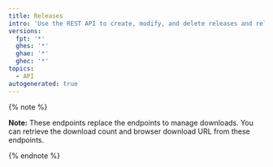 ```yaml
---
title: Releases
intro: 'Use the REST API to create, modify, and delete releases and release assets.'
versions:
  fpt: '*'
  ghes: '*'
  ghae: '*'
  ghec: '*'
topics:
  - API
autogenerated: true
---
```


{% note %}

**Note:** These endpoints replace the endpoints to manage downloads. You can retrieve the download count and browser download URL from these endpoints.

{% endnote %}


<!-- Content after this section is automatically generated -->
